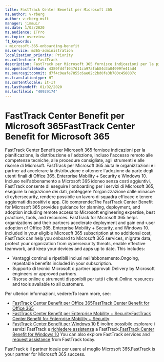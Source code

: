 ```yaml
---
title: FastTrack Center Benefit per Microsoft 365
ms.author: v-rberg
author: v-rberg-msft
manager: jimmuir
ms.date: 1/03/2020
ms.audience: ITPro
ms.topic: overview
f1_keywords:
- microsoft-365-onboarding-benefit
ms.service: m365-administration
localization_priority: Priority
ms.collection: FastTrack
description: FastTrack per Microsoft 365 fornisce indicazioni per la pianificazione, la distribuzione e l'adozione, incluso l'accesso remoto alle competenze tecniche, alle procedure consigliate, agli strumenti e alle risorse di Microsoft. FastTrack per Microsoft 365 aiuta le organizzazioni e i partner ad accelerare la distribuzione e ottenere l'adozione da parte degli utenti finali di Office 365, Windows 10 ed Enterprise Mobility + Security.
ms.openlocfilehash: 4380fd4f1047d11ca97afab84d3a04099fe41ad4
ms.sourcegitcommit: d7f4c9eafe7855c6ae02c2bd0fe3b700c458007c
ms.translationtype: HT
ms.contentlocale: it-IT
ms.lasthandoff: 01/02/2020
ms.locfileid: "40929174"
---
```

# <a name="fasttrack-center-benefit-for-microsoft-365"></a><span data-ttu-id="c2056-104">FastTrack Center Benefit per Microsoft 365</span><span class="sxs-lookup"><span data-stu-id="c2056-104">FastTrack Center Benefit for Microsoft 365</span></span>

<span data-ttu-id="c2056-p102">FastTrack Center Benefit per Microsoft 365 fornisce indicazioni per la pianificazione, la distribuzione e l'adozione, incluso l'accesso remoto alle competenze tecniche, alle procedure consigliate, agli strumenti e alle risorse di Microsoft. FastTrack per Microsoft 365 aiuta le organizzazioni e i partner ad accelerare la distribuzione e ottenere l'adozione da parte degli utenti finali di Office 365, Enterprise Mobility + Security e Windows 10. Incluso nell'abbonamento a Microsoft 365 idoneo senza costi aggiuntivi, FastTrack consente di eseguire l'onboarding per i servizi di Microsoft 365, eseguire la migrazione dei dati, proteggere l'organizzazione dalle minacce di cybersecurity, rendere possibile un lavoro di squadra efficace e tenere aggiornati dispositivi e app. Ciò comprende:</span><span class="sxs-lookup"><span data-stu-id="c2056-p102">The FastTrack Center Benefit for Microsoft 365 provides guidance for planning, deployment, and adoption including remote access to Microsoft engineering expertise, best practices, tools, and resources. FastTrack for Microsoft 365 helps organizations and their partners accelerate deployment and gain end-user adoption of Office 365, Enterprise Mobility + Security, and Windows 10. Included in your eligible Microsoft 365 subscription at no additional cost, FastTrack can help you onboard to Microsoft 365 services, migrate data, protect your organization from cybersecurity threats, enable effective teamwork, and keep your devices and apps up to date. This includes:</span></span>

- <span data-ttu-id="c2056-109">Vantaggi continui e ripetibili inclusi nell'abbonamento.</span><span class="sxs-lookup"><span data-stu-id="c2056-109">Ongoing, repeatable benefits included in your subscription.</span></span>
- <span data-ttu-id="c2056-110">Supporto di tecnici Microsoft o partner approvati.</span><span class="sxs-lookup"><span data-stu-id="c2056-110">Delivery by Microsoft engineers or approved partners.</span></span>
- <span data-ttu-id="c2056-111">Risorse online e strumenti disponibili per tutti i clienti.</span><span class="sxs-lookup"><span data-stu-id="c2056-111">Online resources and tools available to all customers.</span></span>
  
<span data-ttu-id="c2056-112">Per ulteriori informazioni, vedere:</span><span class="sxs-lookup"><span data-stu-id="c2056-112">To learn more, see:</span></span>

- [<span data-ttu-id="c2056-113">FastTrack Center Benefit per Office 365</span><span class="sxs-lookup"><span data-stu-id="c2056-113">FastTrack Center Benefit for Office 365</span></span>](O365-fasttrack-benefit-for-office-365.md) 
- [<span data-ttu-id="c2056-114">FastTrack Center Benefit per Enterprise Mobility + Security</span><span class="sxs-lookup"><span data-stu-id="c2056-114">FastTrack Center Benefit for Enterprise Mobility + Security</span></span>](EMS-fasttrack-benefit-for-EMS.md)
- <span data-ttu-id="c2056-115">[FastTrack Center Benefit per Windows 10](Win-10-fasttrack-benefit-for-Windows-10.md) È inoltre possibile esplorare i servizi FastTrack e [richiedere assistenza](https://go.microsoft.com/fwlink/p/?LinkId=2003903) a FastTrack.</span><span class="sxs-lookup"><span data-stu-id="c2056-115">[FastTrack Center Benefit for Windows 10](Win-10-fasttrack-benefit-for-Windows-10.md) You can also explore FastTrack services and [request assistance](https://go.microsoft.com/fwlink/p/?LinkId=2003903) from FastTrack today.</span></span>

<span data-ttu-id="c2056-116">FastTrack è il partner ideale per usare al meglio Microsoft 365.</span><span class="sxs-lookup"><span data-stu-id="c2056-116">FastTrack is your partner for Microsoft 365 success.</span></span>
  
  

 